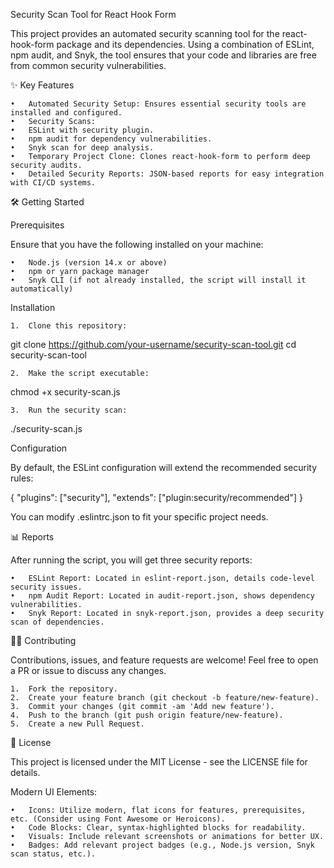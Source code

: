 Security Scan Tool for React Hook Form

This project provides an automated security scanning tool for the react-hook-form package and its dependencies. Using a combination of ESLint, npm audit, and Snyk, the tool ensures that your code and libraries are free from common security vulnerabilities.

✨ Key Features

	•	Automated Security Setup: Ensures essential security tools are installed and configured.
	•	Security Scans:
	•	ESLint with security plugin.
	•	npm audit for dependency vulnerabilities.
	•	Snyk scan for deep analysis.
	•	Temporary Project Clone: Clones react-hook-form to perform deep security audits.
	•	Detailed Security Reports: JSON-based reports for easy integration with CI/CD systems.

🛠️ Getting Started

Prerequisites

Ensure that you have the following installed on your machine:

	•	Node.js (version 14.x or above)
	•	npm or yarn package manager
	•	Snyk CLI (if not already installed, the script will install it automatically)

Installation

	1.	Clone this repository:

git clone https://github.com/your-username/security-scan-tool.git
cd security-scan-tool


	2.	Make the script executable:

chmod +x security-scan.js


	3.	Run the security scan:

./security-scan.js



Configuration

By default, the ESLint configuration will extend the recommended security rules:

{
  "plugins": ["security"],
  "extends": ["plugin:security/recommended"]
}

You can modify .eslintrc.json to fit your specific project needs.

📊 Reports

After running the script, you will get three security reports:

	•	ESLint Report: Located in eslint-report.json, details code-level security issues.
	•	npm Audit Report: Located in audit-report.json, shows dependency vulnerabilities.
	•	Snyk Report: Located in snyk-report.json, provides a deep security scan of dependencies.

🧑‍💻 Contributing

Contributions, issues, and feature requests are welcome! Feel free to open a PR or issue to discuss any changes.

	1.	Fork the repository.
	2.	Create your feature branch (git checkout -b feature/new-feature).
	3.	Commit your changes (git commit -am 'Add new feature').
	4.	Push to the branch (git push origin feature/new-feature).
	5.	Create a new Pull Request.

📄 License

This project is licensed under the MIT License - see the LICENSE file for details.

Modern UI Elements:

	•	Icons: Utilize modern, flat icons for features, prerequisites, etc. (Consider using Font Awesome or Heroicons).
	•	Code Blocks: Clear, syntax-highlighted blocks for readability.
	•	Visuals: Include relevant screenshots or animations for better UX.
	•	Badges: Add relevant project badges (e.g., Node.js version, Snyk scan status, etc.).

